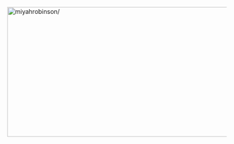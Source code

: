 <a href="https://www.linkedin.com/in/miyahrobinson/" target="blank"><img align="center" src="https://media.giphy.com/media/umYMU8G2ixG5mJBDo5/giphy.gif" alt="miyahrobinson/" height="300" width="2500" /></a>
